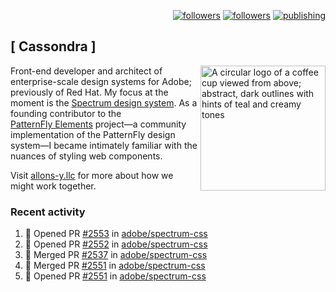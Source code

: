 <p align="right"><a rel="me" href="https://front-end.social/@castastrophe">
    <img alt="followers" title="Follow me on Mastodon" src="https://img.shields.io/mastodon/follow/109297102751309835?domain=https%3A%2F%2Ffront-end.social&label=Follow&logo=mastodon&logoColor=white&style=for-the-badge&labelColor=008080&color=006969"/></a>
  <a href="https://codepen.io/castastrophe/">
    <img alt="followers" title="Follow me on CodePen" src="https://img.shields.io/badge/23-1?color=640464&labelColor=7c007c&style=for-the-badge&logo=codepen&label=Follow"/></a>
<a href="https://castastrophe.medium.com/">
    <img alt="publishing" title="View articles on Medium" src="https://img.shields.io/badge/107-1?color=666&labelColor=444&label=subscribe&logo=medium&logoColor=white&style=for-the-badge"/></a>
</p>

## [&nbsp;Cassondra&nbsp;]

<img align="right" src="https://github-production-user-asset-6210df.s3.amazonaws.com/1840295/253016758-ba468774-1cd3-42c2-8f43-947b5eeb5edf.png" height="200" alt="A circular logo of a coffee cup viewed from above; abstract, dark outlines with hints of teal and creamy tones">

Front-end developer and architect of enterprise-scale design systems for Adobe; previously of Red Hat. My focus at the moment is the [Spectrum design system](https://github.com/adobe/spectrum-css). As a founding contributor to the [PatternFly&nbsp;Elements](https://github.com/patternfly/patternfly-elements) project&mdash;a community implementation of the PatternFly design system&mdash;I became intimately familiar with the nuances of styling web components.

Visit [allons-y.llc](http://allons-y.llc/) for more about how we might work together.

### Recent activity

<!--START_SECTION:activity-->
1. 💪 Opened PR [#2553](https://github.com/adobe/spectrum-css/pull/2553) in [adobe/spectrum-css](https://github.com/adobe/spectrum-css)
2. 💪 Opened PR [#2552](https://github.com/adobe/spectrum-css/pull/2552) in [adobe/spectrum-css](https://github.com/adobe/spectrum-css)
3. 🎉 Merged PR [#2537](https://github.com/adobe/spectrum-css/pull/2537) in [adobe/spectrum-css](https://github.com/adobe/spectrum-css)
4. 🎉 Merged PR [#2551](https://github.com/adobe/spectrum-css/pull/2551) in [adobe/spectrum-css](https://github.com/adobe/spectrum-css)
5. 💪 Opened PR [#2551](https://github.com/adobe/spectrum-css/pull/2551) in [adobe/spectrum-css](https://github.com/adobe/spectrum-css)
<!--END_SECTION:activity-->
